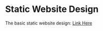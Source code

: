 # Static Website Design
The basic static website design:
<a href="https://htmlpreview.github.com/LiangweiZhao/Static-Website-Design/blob/master/HW3-LiangweiZhao.html">Link Here</a>
